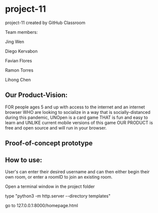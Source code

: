 # project-11
project-11 created by GitHub Classroom

Team members:

Jing Wen

Diego Kervabon

Favian Flores

Ramon Torres

Lihong Chen

## Our Product-Vision:
FOR people ages 5 and up with access to the internet and an internet browser WHO are looking to socialize in a way 
that is socially-distanced during this pandemic, UNOpen is a card game THAT is fun and easy to learn and UNLIKE 
current mobile versions of this game OUR PRODUCT is free and open source and will run in your browser.

## Proof-of-concept prototype


## How to use:
User's can enter their desired username and can then either begin their own room, or enter a roomID to join an existing room. 

Open a terminal window in the project folder

type "python3 -m http.server --directory templates"

go to 127.0.0.1:8000/homepage.html
